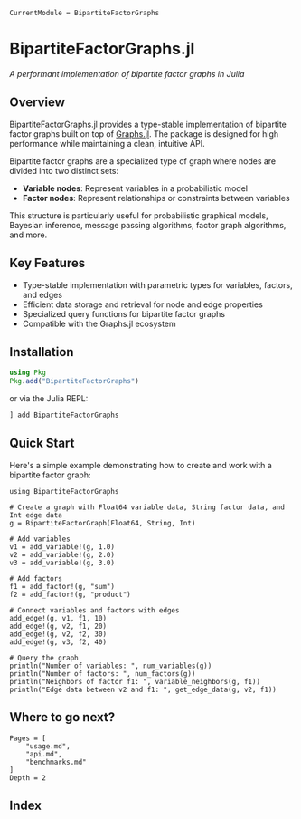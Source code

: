 ```@meta
CurrentModule = BipartiteFactorGraphs
```

# BipartiteFactorGraphs.jl

*A performant implementation of bipartite factor graphs in Julia*

## Overview

BipartiteFactorGraphs.jl provides a type-stable implementation of bipartite factor graphs built on top of [Graphs.jl](https://github.com/JuliaGraphs/Graphs.jl). The package is designed for high performance while maintaining a clean, intuitive API.

Bipartite factor graphs are a specialized type of graph where nodes are divided into two distinct sets:
- **Variable nodes**: Represent variables in a probabilistic model
- **Factor nodes**: Represent relationships or constraints between variables

This structure is particularly useful for probabilistic graphical models, Bayesian inference, message passing algorithms, factor graph algorithms, and more.

## Key Features

- Type-stable implementation with parametric types for variables, factors, and edges
- Efficient data storage and retrieval for node and edge properties
- Specialized query functions for bipartite factor graphs
- Compatible with the Graphs.jl ecosystem

## Installation

```julia
using Pkg
Pkg.add("BipartiteFactorGraphs")
```
or via the Julia REPL:

```julia
] add BipartiteFactorGraphs
```

## Quick Start

Here's a simple example demonstrating how to create and work with a bipartite factor graph:

```@example quickstart
using BipartiteFactorGraphs

# Create a graph with Float64 variable data, String factor data, and Int edge data
g = BipartiteFactorGraph(Float64, String, Int)

# Add variables
v1 = add_variable!(g, 1.0)
v2 = add_variable!(g, 2.0)
v3 = add_variable!(g, 3.0)

# Add factors
f1 = add_factor!(g, "sum")
f2 = add_factor!(g, "product")

# Connect variables and factors with edges
add_edge!(g, v1, f1, 10)
add_edge!(g, v2, f1, 20)
add_edge!(g, v2, f2, 30)
add_edge!(g, v3, f2, 40)

# Query the graph
println("Number of variables: ", num_variables(g))
println("Number of factors: ", num_factors(g))
println("Neighbors of factor f1: ", variable_neighbors(g, f1))
println("Edge data between v2 and f1: ", get_edge_data(g, v2, f1))
```

## Where to go next?

```@contents
Pages = [
    "usage.md",
    "api.md",
    "benchmarks.md"
]
Depth = 2
```

## Index

```@index
```
